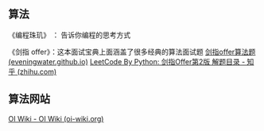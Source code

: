 ## 算法

《编程珠玑》  ：  告诉你编程的思考方式

《剑指 offer》：这本面试宝典上面涵盖了很多经典的算法面试题  [剑指offer算法题 (eveningwater.github.io)](https://eveningwater.github.io/to-offer/#/README)         [LeetCode By Python: 剑指Offer第2版 解题目录 - 知乎 (zhihu.com)](https://zhuanlan.zhihu.com/p/112990684)



## 算法网站

[OI Wiki - OI Wiki (oi-wiki.org)](https://oi-wiki.org/)